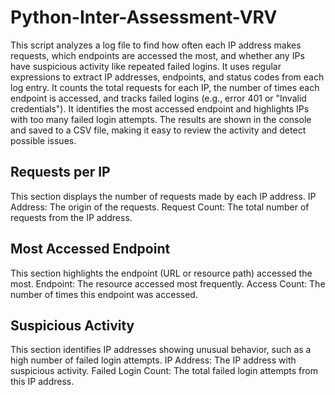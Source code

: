# Python-Inter-Assessment-VRV
This script analyzes a log file to find how often each IP address makes requests, which endpoints are accessed the most, and whether any IPs have suspicious activity like repeated failed logins. It uses regular expressions to extract IP addresses, endpoints, and status codes from each log entry. It counts the total requests for each IP, the number of times each endpoint is accessed, and tracks failed logins (e.g., error 401 or "Invalid credentials"). It identifies the most accessed endpoint and highlights IPs with too many failed login attempts. The results are shown in the console and saved to a CSV file, making it easy to review the activity and detect possible issues.

## Requests per IP
This section displays the number of requests made by each IP address.
IP Address: The origin of the requests.
Request Count: The total number of requests from the IP address.

## Most Accessed Endpoint
This section highlights the endpoint (URL or resource path) accessed the most.
Endpoint: The resource accessed most frequently.
Access Count: The number of times this endpoint was accessed.

## Suspicious Activity
This section identifies IP addresses showing unusual behavior, such as a high number of failed login attempts.
IP Address: The IP address with suspicious activity.
Failed Login Count: The total failed login attempts from this IP address.
